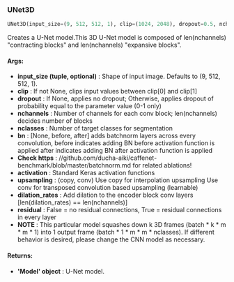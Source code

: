 

### UNet3D
```python
UNet3D(input_size=(9, 512, 512, 1), clip=(1024, 2048), dropout=0.5, nchannels=(32, 64, 128, 256), nclasses=1, bn=None, activation=<function <lambda> at 0x7f9bd407b488>, upsampling='copy', dilation_rates=(1, 1, 1, 1), residual=False)
```
Creates a U-Net model.This 3D U-Net model is composed of len(nchannels) "contracting blocks" and len(nchannels) "expansive blocks".

#### Args:

* **input_size (tuple, optional)** :  Shape of input image. Defaults to (9, 512, 512, 1).
* **clip** :  If not None, clips input values between clip[0] and clip[1]
* **dropout** :  If None, applies no dropout; Otherwise, applies dropout of probability equal             to the parameter value (0-1 only)
* **nchannels** :  Number of channels for each conv block; len(nchannels) decides number of blocks
* **nclasses** :  Number of target classes for segmentation
* **bn** :  [None, before, after] adds batchnorm layers across every convolution,        before indicates adding BN before activation function is applied        after indicates adding BN after activation function is applied
* **Check https** : //github.com/ducha-aiki/caffenet-benchmark/blob/master/batchnorm.md for related ablations!
* **activation** :  Standard Keras activation functions
* **upsampling** :  (copy, conv) Use copy for interpolation upsampling                     Use conv for transposed convolution based upsampling (learnable)
* **dilation_rates** :  Add dilation to the encoder block conv layers [len(dilation_rates) == len(nchannels)]
* **residual** :  False = no residual connections, True = residual connections in every layer
* **NOTE** :  This particular model squashes down k 3D frames (batch * k * m * m * 1) into          1 output frame (batch * 1 * m * m * nclasses).          If different behavior is desired, please change the CNN model as necessary.

#### Returns:

* **'Model' object** :  U-Net model.